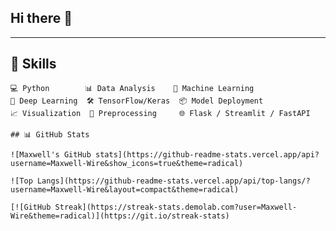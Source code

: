 ## Hi there 👋

<!--
**Maxwell-Wire/Maxwell-Wire** is a ✨ _special_ ✨ repository because its `README.md` (this file) appears on your GitHub profile.

Here are some ideas to get you started:

- 🔭 I’m currently working on improving and deploying deep learning models for image classification and data-driven decision-making.
- 🌱 I’m currently learning advanced deployment techniques (FastAPI, Docker) and model optimization strategies.
- 👯 I’m looking to collaborate on open-source machine learning or AI projects that solve real-world problems.
- 🤔 I’m looking for help with finding remote data-related job opportunities and expanding my portfolio.
- 💬 Ask me about Python, machine learning, deep neural networks, data preprocessing, and model deployment.
- 📫 How to reach me: maxwellwire@gmail.com
- 😄 Pronouns: He/Him
- ⚡ Fun fact: I once trained a model that could predict traffic sign classes with over 95% accuracy—and I did it on a budget laptop!
-->
---

## 🚀 Skills

```text
💻 Python        📊 Data Analysis    🤖 Machine Learning  
🧠 Deep Learning  🛠 TensorFlow/Keras  📦 Model Deployment  
📈 Visualization  🔬 Preprocessing     🌐 Flask / Streamlit / FastAPI

## 📊 GitHub Stats

![Maxwell's GitHub stats](https://github-readme-stats.vercel.app/api?username=Maxwell-Wire&show_icons=true&theme=radical)

![Top Langs](https://github-readme-stats.vercel.app/api/top-langs/?username=Maxwell-Wire&layout=compact&theme=radical)

[![GitHub Streak](https://streak-stats.demolab.com?user=Maxwell-Wire&theme=radical)](https://git.io/streak-stats)

